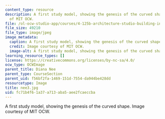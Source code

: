 ```yaml
---
content_type: resource
description: A first study model, showing the genesis of the curved shape. Image courtesy
  of MIT OCW.
file: /ol-ocw-studio-app/courses/4-125b-architecture-studio-building-in-landscapes-fall-2005/fc71b4f61a37a713aba5aee2fcaeccba_nee3.jpg
file_size: 49210
file_type: image/jpeg
image_metadata:
  caption: A first study model, showing the genesis of the curved shape.
  credit: Image courtesy of MIT OCW.
  image-alt: A first study model, showing the genesis of the curved shape.
learning_resource_types: []
license: https://creativecommons.org/licenses/by-nc-sa/4.0/
ocw_type: OCWImage
parent_title: Diana Nee
parent_type: CourseSection
parent_uid: f56bf2fa-1469-151d-7554-da944be428dd
resourcetype: Image
title: nee3.jpg
uid: fc71b4f6-1a37-a713-aba5-aee2fcaeccba
---
```

A first study model, showing the genesis of the curved shape. Image courtesy of MIT OCW.